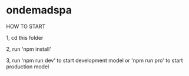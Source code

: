 # ondemadspa
 HOW TO START

 1, cd this folder


 2, run 'npm install'


 3, run 'npm run dev' to start development model or 'npm run pro' to start production model


 